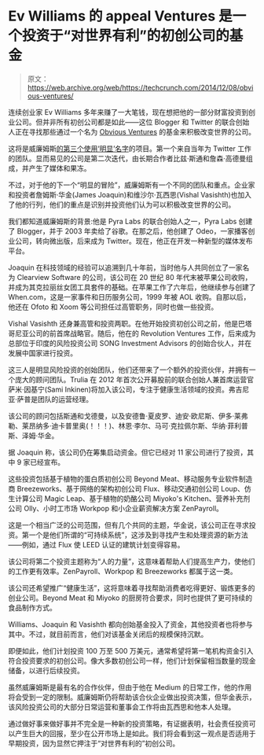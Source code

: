 # Ev Williams 的 appeal Ventures 是一个投资于“对世界有利”的初创公司的基金 

> 原文：<https://web.archive.org/web/https://techcrunch.com/2014/12/08/obvious-ventures/>

连续创业家 Ev Williams 多年来赚了一大笔钱，现在想把他的一部分财富投资到创业公司。但并非所有初创公司都是如此——这位 Blogger 和 Twitter 的联合创始人正在寻找那些通过一个名为 [Obvious Ventures](https://web.archive.org/web/20221209052559/http://www.obvious.com/) 的基金来积极改变世界的公司。

这将是威廉姆斯[的第三个使用‘明显’名字](https://web.archive.org/web/20221209052559/https://medium.com/obvious-ventures/its-obvious-again-6ef02bfef3f5)的项目。第一个来自当年为 Twitter 工作的团队。显而易见的公司是第二次迭代，由长期合作者比兹·斯通和詹森·高德曼组成，并产生了媒体和果冻。

不过，对于他的下一个“明显的冒险”，威廉姆斯有一个不同的团队和重点。企业家和投资者詹姆斯·华金(James Joaquin)和维沙尔·瓦西思(Vishal Vasishth)也加入了他的行列，他们的重点是识别并投资他们认为可以积极改变世界的公司。

我们都知道威廉姆斯的背景:他是 Pyra Labs 的联合创始人之一，Pyra Labs 创建了 Blogger，并于 2003 年卖给了谷歌。在那之后，他创建了 Odeo，一家播客创业公司，转向微出版，后来成为 Twitter。现在，他正在开发一种新型的媒体发布平台。

Joaquin 在科技领域的经验可以追溯到几十年前，当时他与人共同创立了一家名为 Clearview Software 的公司，该公司在 20 世纪 80 年代末被苹果公司收购，并成为其克拉丽丝女团工具套件的基础。在苹果工作了六年后，他继续参与创建了 When.com，这是一家事件和日历服务公司，1999 年被 AOL 收购。自那以后，他还在 Ofoto 和 Xoom 等公司担任过高管职务，同时也做一些投资。

Vishal Vasishth 还身兼高管和投资两职。在他开始投资初创公司之前，他是巴塔哥尼亚公司的前首席战略官。随后，他在的 Revolution Ventures 工作，后来成为总部位于印度的风险投资公司 SONG Investment Advisors 的创始合伙人，并在发展中国家进行投资。

这三人是明显风险投资的创始团队，他们还带来了一个额外的投资伙伴，并拥有一个庞大的顾问团队。Trulia 在 2012 年首次公开募股前的联合创始人兼首席运营官萨米·因基宁(Sami Inkinen)将加入该公司，专注于健康生活领域的投资。弗吉尼亚·萨普是团队的运营经理。

该公司的顾问包括斯通和戈德曼，以及安德鲁·夏皮罗、迪安·欧尼斯、伊多·莱弗勒、莱昂纳多·迪卡普里奥(！！！)、林恩·李尔、马可·克拉佩尔斯、华纳·菲利普斯、泽姆·华金。

据 Joaquin 称，该公司仍在筹集启动资金。但它已经对 11 家公司进行了投资，其中 9 家已经宣布。

这些投资包括基于植物的蛋白质初创公司 Beyond Meat、移动服务专业软件制造商 Breezeworks、基于网络的架构初创公司 Flux、移动交通初创公司 Loup、仿生计算公司 Magic Leap、基于植物的奶酪公司 Miyoko's Kitchen、营养补充剂公司 Olly、小时工市场 Workpop 和小企业薪资解决方案 ZenPayroll。

这是一个相当广泛的公司范围，但有几个共同的主题，华金说，该公司正在寻求投资。第一个是他们所谓的“可持续系统”，这涉及到寻找产生和处理资源的新方法——例如，通过 Flux 使 LEED 认证的建筑计划变得容易。

该公司将第二个投资主题称为“人的力量”，这意味着帮助人们提高生产力，使他们的工作更有效率。ZenPayroll、Workpop 和 Breezeworks 都属于这一类。

该公司还希望推广“健康生活”，这将意味着寻找帮助消费者吃得更好、锻炼更多的创业公司。Beyond Meat 和 Miyoko 的厨房符合要求，同时也提供了更可持续的食品制作方式。

Williams、Joaquin 和 Vasishth 都向创始基金投入了资金，其他投资者也将参与其中。不过，就目前而言，他们对该基金关闭后的规模保持沉默。

即便如此，他们计划投资 100 万至 500 万美元，通常希望将第一笔机构资金引入符合投资要求的初创公司。像大多数初创公司一样，他们计划保留相当数量的现金储备，以进行后续投资。

虽然威廉姆斯是最有名的合作伙伴，但由于他在 Medium 的日常工作，他的作用将会受到一定的限制。威廉姆斯仍将帮助该合伙企业做出投资决策，但华金表示，该风险投资公司的大部分日常运营和董事会工作将由瓦西思和他本人处理。

通过做好事来做好事并不完全是一种新的投资策略，有证据表明，社会责任投资可以产生巨大的回报，至少在公开市场上是如此。我们将会看到这一观点是否适用于早期投资，因为显然它押注于“对世界有利的”初创公司。